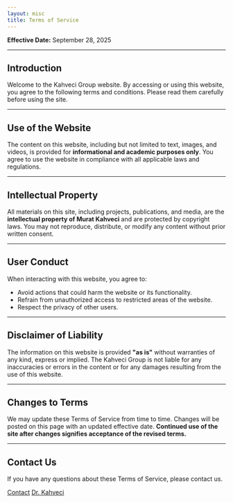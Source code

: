 ```yaml
---
layout: misc
title: Terms of Service
---
```

<p class="text-muted">
  <b>Effective Date:</b> September 28, 2025
</p>

---

## Introduction

Welcome to the Kahveci Group website. By accessing or using this website, you agree to the following terms and conditions. Please read them carefully before using the site.

---

## Use of the Website

The content on this website, including but not limited to text, images, and videos, is provided for <b>informational and academic purposes only</b>. You agree to use the website in compliance with all applicable laws and regulations.

---

## Intellectual Property

All materials on this site, including projects, publications, and media, are the <b>intellectual property of Murat Kahveci</b> and are protected by copyright laws. You may not reproduce, distribute, or modify any content without prior written consent.

---

## User Conduct

When interacting with this website, you agree to:
<ul>
  <li>Avoid actions that could harm the website or its functionality.</li>
  <li>Refrain from unauthorized access to restricted areas of the website.</li>
  <li>Respect the privacy of other users.</li>
</ul>

---

## Disclaimer of Liability

The information on this website is provided <b>"as is"</b> without warranties of any kind, express or implied. The Kahveci Group is not liable for any inaccuracies or errors in the content or for any damages resulting from the use of this website.

---

## Changes to Terms

We may update these Terms of Service from time to time. Changes will be posted on this page with an updated effective date. <b>Continued use of the site after changes signifies acceptance of the revised terms.</b>

---

## Contact Us

If you have any questions about these Terms of Service, please contact us.

<a href="/contact" class="btn btn-outline-primary"><i class="fas fa-envelope"></i> Contact</a>
<a href="/murat" class="btn btn-outline-secondary"><i class="fas fa-user-graduate"></i> Dr. Kahveci</a>